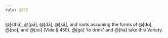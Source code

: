 ```yaml
---
rule: §532
---
```


@[sthā], @[pā], @[dā], @[sā], and roots assuming the forms of @[do], @[po], and @[so] (Vide § 459), @[gā] 'to drink' and @[hā] take this Variety.
